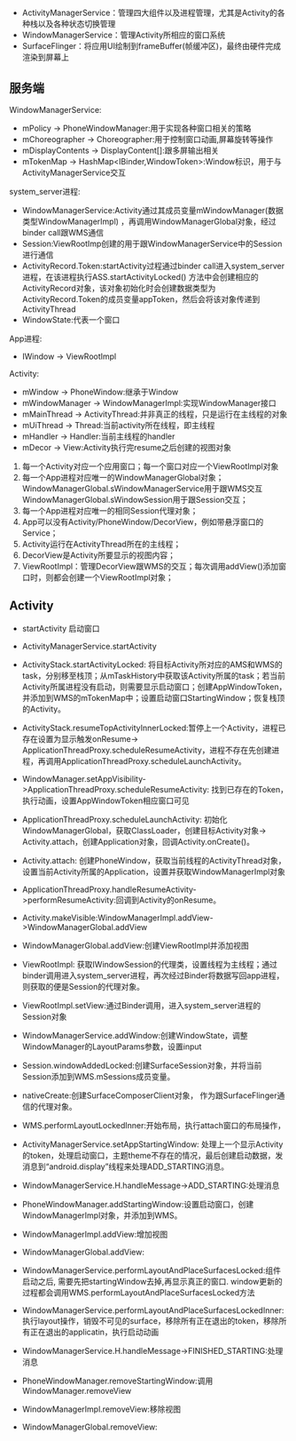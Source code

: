 #     

- ActivityManagerService：管理四大组件以及进程管理，尤其是Activity的各种栈以及各种状态切换管理
- WindowManagerService：管理Activity所相应的窗口系统
- SurfaceFlinger：将应用UI绘制到frameBuffer(帧缓冲区)，最终由硬件完成渲染到屏幕上

## 服务端

WindowManagerService:

- mPolicy -> PhoneWindowManager:用于实现各种窗口相关的策略
- mChoreographer -> Choreographer:用于控制窗口动画,屏幕旋转等操作
- mDisplayContents -> DisplayContent[]:跟多屏输出相关
- mTokenMap -> HashMap<IBinder,WindowToken>:Window标识，用于与ActivityManagerService交互

system_server进程:

- WindowManagerService:Activity通过其成员变量mWindowManager(数据类型WindowManagerImpl)
  ，再调用WindowManagerGlobal对象，经过binder call跟WMS通信
- Session:ViewRootImp创建的用于跟WindowManagerService中的Session进行通信
- ActivityRecord.Token:startActivity过程通过binder
  call进入system_server进程，在该进程执行ASS.startActivityLocked()
  方法中会创建相应的ActivityRecord对象，该对象初始化时会创建数据类型为ActivityRecord.Token的成员变量appToken，然后会将该对象传递到ActivityThread
- WindowState:代表一个窗口

App进程:

- IWindow -> ViewRootImpl

Activity:

- mWindow -> PhoneWindow:继承于Window
- mWindowManager -> WindowManagerImpl:实现WindowManager接口
- mMainThread -> ActivityThread:并非真正的线程，只是运行在主线程的对象
- mUiThread -> Thread:当前activity所在线程，即主线程
- mHandler -> Handler:当前主线程的handler
- mDecor -> View:Activity执行完resume之后创建的视图对象

1. 每一个Activity对应一个应用窗口；每一个窗口对应一个ViewRootImpl对象
2. 每一个App进程对应唯一的WindowManagerGlobal对象；
   WindowManagerGlobal.sWindowManagerService用于跟WMS交互
   WindowManagerGlobal.sWindowSession用于跟Session交互；
3. 每一个App进程对应唯一的相同Session代理对象；
4. App可以没有Activity/PhoneWindow/DecorView，例如带悬浮窗口的Service；
5. Activity运行在ActivityThread所在的主线程；
6. DecorView是Activity所要显示的视图内容；
7. ViewRootImpl：管理DecorView跟WMS的交互；每次调用addView()添加窗口时，则都会创建一个ViewRootImpl对象；

## Activity

- startActivity
  启动窗口
- ActivityManagerService.startActivity
- ActivityStack.startActivityLocked:
  将目标Activity所对应的AMS和WMS的task，分别移至栈顶；从mTaskHistory中获取该Activity所属的task；若当前Activity所属进程没有启动，则需要显示启动窗口；创建AppWindowToken，并添加到WMS的mTokenMap中；设置启动窗口StartingWindow；恢复栈顶的Activity。
- ActivityStack.resumeTopActivityInnerLocked:暂停上一个Activity，进程已存在设置为显示触发onResume->
  ApplicationThreadProxy.scheduleResumeActivity，进程不存在先创建进程，再调用ApplicationThreadProxy.scheduleLaunchActivity。
- WindowManager.setAppVisibility->ApplicationThreadProxy.scheduleResumeActivity:
  找到已存在的Token，执行动画，设置AppWindowToken相应窗口可见
- ApplicationThreadProxy.scheduleLaunchActivity:
  初始化WindowManagerGlobal，获取ClassLoader，创建目标Activity对象->
  Activity.attach，创建Application对象，回调Activity.onCreate()。
- Activity.attach:
  创建PhoneWindow，获取当前线程的ActivityThread对象，设置当前Activity所属的Application，设置并获取WindowManagerImpl对象
- ApplicationThreadProxy.handleResumeActivity->performResumeActivity:回调到Activity的onResume。
- Activity.makeVisible:WindowManagerImpl.addView->WindowManagerGlobal.addView
- WindowManagerGlobal.addView:创建ViewRootImpl并添加视图
- ViewRootImpl:
  获取IWindowSession的代理类，设置线程为主线程；通过binder调用进入system_server进程，再次经过Binder将数据写回app进程，则获取的便是Session的代理对象。
- ViewRootImpl.setView:通过Binder调用，进入system_server进程的Session对象
- WindowManagerService.addWindow:创建WindowState，调整WindowManager的LayoutParams参数，设置input
- Session.windowAddedLocked:创建SurfaceSession对象，并将当前Session添加到WMS.mSessions成员变量。
- nativeCreate:创建SurfaceComposerClient对象， 作为跟SurfaceFlinger通信的代理对象。
- WMS.performLayoutLockedInner:开始布局，执行attach窗口的布局操作，


- ActivityManagerService.setAppStartingWindow:
  处理上一个显示Activity的token，处理启动窗口，主题theme不存在的情况，最后创建启动数据，发消息到“android.display”线程来处理ADD_STARTING消息。
- WindowManagerService.H.handleMessage->ADD_STARTING:处理消息
- PhoneWindowManager.addStartingWindow:设置启动窗口，创建WindowManagerImpl对象，并添加到WMS。
- WindowManagerImpl.addView:增加视图
- WindowManagerGlobal.addView:
- WindowManagerService.performLayoutAndPlaceSurfacesLocked:组件启动之后,
  需要先把startingWindow去掉,再显示真正的窗口.
  window更新的过程都会调用WMS.performLayoutAndPlaceSurfacesLocked方法
- WindowManagerService.performLayoutAndPlaceSurfacesLockedInner:
  执行layout操作，销毁不可见的surface，移除所有正在退出的token，移除所有正在退出的applicatin，执行启动动画
- WindowManagerService.H.handleMessage->FINISHED_STARTING:处理消息
- PhoneWindowManager.removeStartingWindow:调用WindowManager.removeView
- WindowManagerImpl.removeView:移除视图
- WindowManagerGlobal.removeView:






